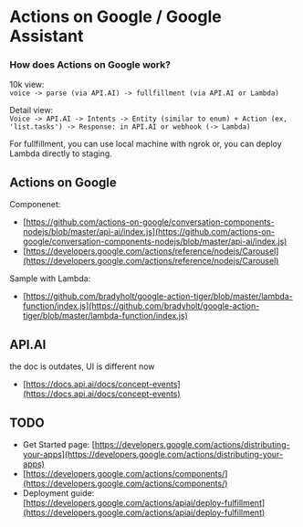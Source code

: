 # Actions on Google / Google Assistant

### How does Actions on Google work?

10k view:  
`voice -> parse (via API.AI) -> fullfillment (via API.AI or Lambda)`

Detail view:  
`Voice -> API.AI -> Intents -> Entity (similar to enum) + Action (ex, 'list.tasks') -> Response: in API.AI or webhook (-> Lambda)`

For fullfillment, you can use local machine with ngrok or, you can deploy Lambda directly to staging.

## Actions on Google

Componenet:

* [https://github.com/actions-on-google/conversation-components-nodejs/blob/master/api-ai/index.js](https://github.com/actions-on-google/conversation-components-nodejs/blob/master/api-ai/index.js)
* [https://developers.google.com/actions/reference/nodejs/Carousel](https://developers.google.com/actions/reference/nodejs/Carousel)

Sample with Lambda:

* [https://github.com/bradyholt/google-action-tiger/blob/master/lambda-function/index.js](https://github.com/bradyholt/google-action-tiger/blob/master/lambda-function/index.js)

## API.AI

the doc is outdates, UI is different now

* [https://docs.api.ai/docs/concept-events](https://docs.api.ai/docs/concept-events)

## TODO

* Get Started page: [https://developers.google.com/actions/distributing-your-apps](https://developers.google.com/actions/distributing-your-apps)
* [https://developers.google.com/actions/components/](https://developers.google.com/actions/components/)
* Deployment guide: [https://developers.google.com/actions/apiai/deploy-fulfillment](https://developers.google.com/actions/apiai/deploy-fulfillment)

